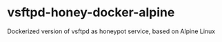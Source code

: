 # vsftpd-honey-docker-alpine
Dockerized version of vsftpd as honeypot service, based on Alpine Linux
